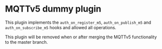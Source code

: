 # MQTTv5 dummy plugin

This plugin implements the `auth_on_register_m5`, `auth_on_publish_m5` and
`auth_on_subscribe_m5` hooks and allowed all operations.

This plugin will be removed when or after merging the MQTTv5 functionality to
the master branch.
